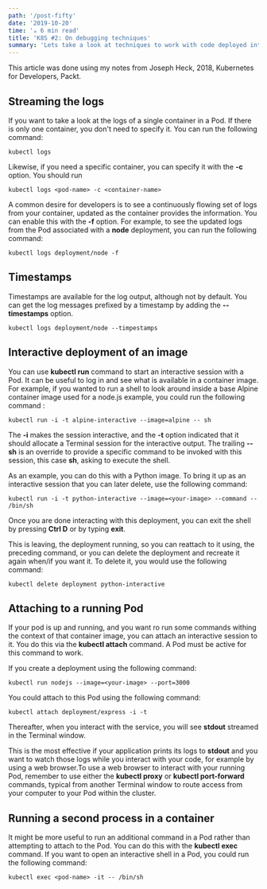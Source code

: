 ```yaml
---
path: '/post-fifty'
date: '2019-10-20'
time: '☕️ 6 min read'
title: 'K8S #2: On debugging techniques'
summary: 'Lets take a look at techniques to work with code deployed into an existing cluster'
---
```


This article was done using my notes from Joseph Heck, 2018, Kubernetes for Developers, Packt.

## Streaming the logs

If you want to take a look at the logs of a single container in a Pod. If there is only one container, you don't need to specify it. You can run the following command:

```
kubectl logs
```

Likewise, if you need a specific container, you can specify it with the **-c** option. You should run

```
kubectl logs <pod-name> -c <container-name>
```

A common desire for developers is to see a continuously flowing set of logs from your container, updated as the container provides the information.
You can enable this with the **-f** option. For example, to see the updated logs from the Pod associated with a **node** deployment, you can run the following command:

```
kubectl logs deployment/node -f
```

## Timestamps

Timestamps are available for the log output, although not by default. You can get the log messages prefixed by a timestamp by adding the **--timestamps** option.

```
kubectl logs deployment/node --timpestamps
```

## Interactive deployment of an image

You can use **kubectl run** command to start an interactive session with a Pod. It can be useful to log in and see what is available in a container image.
For example, if you wanted to run a shell to look around inside a base Alpine container image used for a node.js example, you could run the following command :

```
kubectl run -i -t alpine-interactive --image=alpine -- sh
```

The **-i** makes the session interactive, and the **-t** option indicated that it should allocate a Terminal session for the interactive output. The trailing **-- sh** is an override to provide a specific command to be invoked with this session, this case **sh**, asking to execute the shell.

As an example, you can do this with a Python image. To bring it up as an interactive session that you can later delete, use the following command:

```
kubectl run -i -t python-interactive --image=<your-image> --command -- /bin/sh
```

Once you are done interacting with this deployment, you can exit the shell by pressing **Ctrl D** or by typing **exit**.

This is leaving, the deployment running, so you can reattach to it using, the preceding command, or you can delete the deployment and recreate it again when/if you want it. To delete it, you would use the following command:

```
kubectl delete deployment python-interactive
```

## Attaching to a running Pod

If your pod is up and running, and you want ro run some commands withing the context of that container image, you can attach an interactive session to it. You do this via the **kubectl attach** command. A Pod must be active for this command to work.

If you create a deployment using the following command:

```
kubectl run nodejs --image=<your-image> --port=3000
```

You could attach to this Pod using the following command:

```
kubectl attach deployment/express -i -t
```

Thereafter, when you interact with the service, you will see **stdout** streamed in the Terminal window.

This is the most effective if your application prints its logs to **stdout** and you want to watch those logs while you interact with your code, for example by using a web browser.To use a web browser to interact with your running Pod, remember to use either the **kubectl proxy** or **kubectl port-forward** commands, typical from another Terminal window to route access from your computer to your Pod within the cluster.

## Running a second process in a container

It might be more useful to run an additional command in a Pod rather than attempting to attach to the Pod. You can do this with the **kubectl exec** command. If you want to open an interactive shell in a Pod, you could run the following command:

```
kubectl exec <pod-name> -it -- /bin/sh
```

